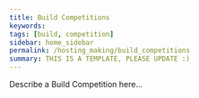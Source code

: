 ```yaml
---
title: Build Competitions
keywords: 
tags: [build, competition]
sidebar: home_sidebar
permalink: /hosting_making/build_competitions
summary: THIS IS A TEMPLATE, PLEASE UPDATE :)
---
```


Describe a Build Competition here...

